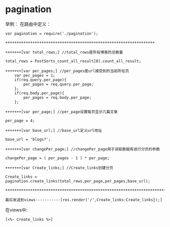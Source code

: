 

# pagination

举例：
在路由中定义：

	var pagination = require('./pagination');

	++++++++++++++++++++++++++++++++++++++++++++++++++++++++++++++++++

	+++++++[var total_rows;] //total_rows是所有博客的总数量

	total_rows = PostSorts_count_all_result[0].count_all_result;

	+++++++[var per_pages;] //per_pages是url接受到的当前所在页
		var per_pages = 1;
		if(req.query.per_page){
			per_pages = req.query.per_page;
		};
		if(req.body.per_page){
			per_pages = req.body.per_page;
		};

	+++++++[var per_page;] //per_page设置每页显示几篇文章

	per_page = 4;

	+++++++[var base_url;] //base_url定义url地址

	base_url = 'blogs?';
		
	+++++++[var changePer_page;] //changePer_page用于读取数据库进行分页的参数
			
	changePer_page = ( per_pages - 1 ) * per_page;

	+++++++[var Create_links;] //Create_links创建分页

	Create_links = pagination.create_links(total_rows,per_page,per_pages,base_url);

	+++++++++++++++++++++++++++++++++++++++++++++++++++++++++++++++++++++++++++++++++++++++

	最后发送到views-----------[res.render('/',Create_links:Create_links});]


在views中:
	
	[<%- Create_links %>]


















